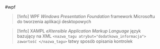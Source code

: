 #wpf

>[!info] WPF *Windows Presentation Foundation*
framework Microsoftu do tworzenia aplikacji desktopowych

>[!info] XAMPL *eXtensible Application Markup Language*
>język bazujący na XML
>`<nazwa_tagu atrybut="dodatkowa_informacja"> zawartość </nazwa_tagu>`
>łatwy sposób opisania kontrolek












